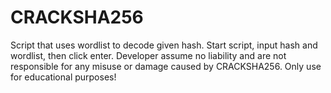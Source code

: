 # CRACKSHA256
Script that uses wordlist to decode given hash. Start script, input hash and wordlist, then click enter. Developer assume no liability and are not responsible for any misuse or damage caused by CRACKSHA256. Only use for educational purposes!
